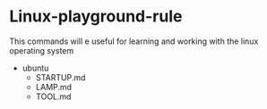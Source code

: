 # Linux-playground-rule
  This commands will e useful for learning and working with the linux operating system
  - ubuntu
    - STARTUP.md
    - LAMP.md
    - TOOL.md